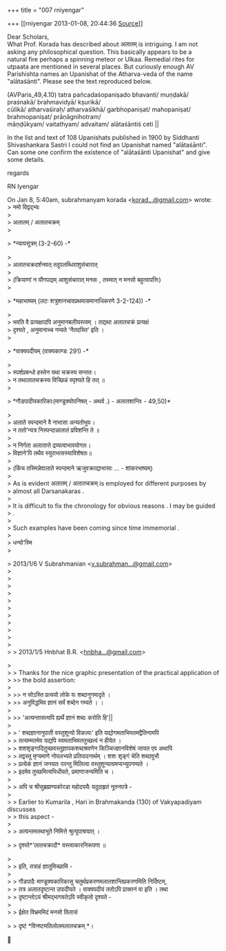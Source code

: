 +++
title = "007 rniyengar"

+++
[[rniyengar	2013-01-08, 20:44:36 [Source](https://groups.google.com/g/bvparishat/c/XtmLLB7L_tA)]]



Dear Scholars,  
What Prof. Korada has described about अलातम् is intriguing. I am not  
asking any philosophical question. This basically appears to be a  
natural fire perhaps a spinning meteor or Ulkaa. Remedial rites for  
utpaata are mentioned in several places. But curiously enough AV  
Parishishta names an Upanishat of the Atharva-veda of the name  
"alātaśānti". Please see the text reproduced below.

(AVParis_49,4.10) tatra pañcadaśopaniṣado bhavanti/ muṇḍakā/  
praśnakā/ brahmavidyā/ kṣurikā/  
cūlikā/ atharvaśiraḥ/ atharvaśikhā/ garbhopaniṣat/ mahopaniṣat/  
brahmopaniṣat/ prāṇāgnihotram/  
māṇḍūkyam/ vaitathyam/ advaitam/ alātaśāntiś ceti \|\|

In the list and text of 108 Upanishats published in 1900 by Siddhanti  
Shivashankara Sastri I could not find an Upanishat named "alātaśānti".  
Can some one confirm the existence of "alātaśānti Upanishat" and give  
some details.

regards

RN Iyengar

  
On Jan 8, 5:40am, subrahmanyam korada \<[korad...@gmail.com]()\> wrote:  
\> नमो विद्वद्भ्यः  
\>  
\> अलातम् / अलातचक्रम्  
\>  

\> \*न्यायसूत्रम् (3-2-60) -\*

  
\>  
\> अलातचक्रदर्शनवत् तदुपलब्धिराशुसंचारात्  
\>  
\> (क्रियाणां न यौगपद्यम् आशुसंचारात् मनसः , तस्मात् न मनसो बहुत्वापत्तिः)  
\>  

\> \*महाभाष्यम् (लटः शत्रुशानचावप्रथमासमानाधिकरणे 3-2-124)) -\*

  
\>  
\> भवति वै प्रत्यक्षादपि अनुमानबलीयस्त्वम् । तद्यथा अलातचक्रं प्रत्यक्षं  
\> दृश्यते , अनुमानाच्च गम्यते ’नैतदस्ति’ इति ।  
\>  

\> \*वाक्यपदीयम् (वाक्यकाण्डः 291) -\*

  
\>  
\> स्पर्शप्रबन्धो हस्तेन यथा चक्रस्य सन्ततः।  
\> न तथालातचक्रस्य विच्छिन्नं स्पृश्यते हि तत् ॥  
\>  

\> \*गौडपादीयकारिकाः(माण्डूक्योपनिषत् - अथर्व .) - अलातशान्तिः - 49,50)\*

  
\>  
\> अलाते स्पन्दमाने वै नाभासा अन्यतोभुवः।  
\> न ततो’न्यत्र निस्पन्दान्नालातं प्रविशन्ति ते ॥  
\>  
\> न निर्गता अलातात्ते द्रव्यत्वाभावयोगतः।  
\> विज्ञाने’पि तथैव स्युराभासस्याविशेषतः॥  
\>  
\> (किंच तस्मिन्नेवालाते स्पन्दमाने ऋजुवक्राद्याभासाः ... - शांकरभाष्यम्)  
\>  
\> As is evident अलातम् / अलातचक्रम् is employed for different purposes by  
\> almost all Darsanakaras .  
\>  
\> It is difficult to fix the chronology for obvious reasons . I may be guided  
\> .  
\>  
\> Such examples have been coming since time immemorial .  
\>  
\> धन्यो’स्मि  
\>  

\> 2013/1/6 V Subrahmanian \<[v.subrahman...@gmail.com]()\>  
\>  
\>  
\>  
\>  
\>  
\>  
\>  
\>  
\>  
\>  
\>  
\> \> 2013/1/5 Hnbhat B.R. \<[hnbha...@gmail.com]()\>

  
\>  
\> \> Thanks for the nice graphic presentation of the practical application of  
\> \>\> the bold assertion:  
\>  
\> \>\> न सोऽस्ति प्रत्ययो लोके यः शब्दानुगमादृते ।  
\> \>\> अनुविद्धमिव ज्ञानं सर्वं शब्देन गम्यते । ।  
\>  
\> \>\> 'अत्यन्तासत्यपि ह्यर्थे ज्ञानं शब्दः करोति हि'\|\|  
\>  
\> \> ' शब्दज्ञानानुपाती वस्तुशून्यो विकल्पः’ इति यद्योगमताभिमतमद्वैतिनामपि  
\> \> तत्सम्मतमेव यद्यपि स्वमताभिमततुच्छत्वं न हीयेत ।  
\> \> शशशृङ्गादितुच्छवस्तुज्ञापकशब्दश्रवणेन किञ्चिज्ज्ञानविशेषं जायत एव अथापि  
\> \> तद्वस्तु मृग्यमाणे नोपलभ्यते प्रतिपादनार्थम् । शशः शृङ्गं चेति शब्दावुभौ  
\> \> प्रत्येकं ज्ञानं जनयतः परन्तु मिलित्वा वस्तुशून्यत्वमप्यभ्युपगम्यते ।  
\> \> इदमेव तुच्छमित्यभिधीयते, प्रमाणाजन्यमिति च ।  
\>  
\> \> अपि च श्रीसुब्रह्मण्यकोरडा महोदययैः यदुदाहृतं नूतनपत्रे -  
\>  
\> \> Earlier to Kumarila , Hari in Brahmakanda (130) of Vakyapadiyam discusses  
\> \> this aspect -  
\>  
\> \> अत्यन्तमतथाभूते निमित्ते श्रुत्युपाश्रयात् ।  

\> \> दृश्य्ते\*’लातचक्रादौ\* वस्त्वाकारनिरूपणा ॥

  
\>  
\> \> इति, तत्राहं ज्ञातुमिच्छामि -  
\>  
\> \> गौडपादैः माण्डूक्यकारिकासु चतुर्थप्रकरणमलातशान्तिप्रकरणमिति निर्दिष्टम्,  
\> \> तत्र अलातदृष्टान्त उपादीयते । वाक्यपदीयं ततोऽपि प्राक्तनं वा इति । तथा  
\> \> दृष्टान्तोऽयं श्रीमद्भागवतेऽपि स्वीकृतो दृश्यते -  
\>  
\> \> ईक्षेत विभ्रममिदं मनसो विलासं  

\> \> दृष्टं \*विनष्टमतिलोलमलातचक्रम् \*।



